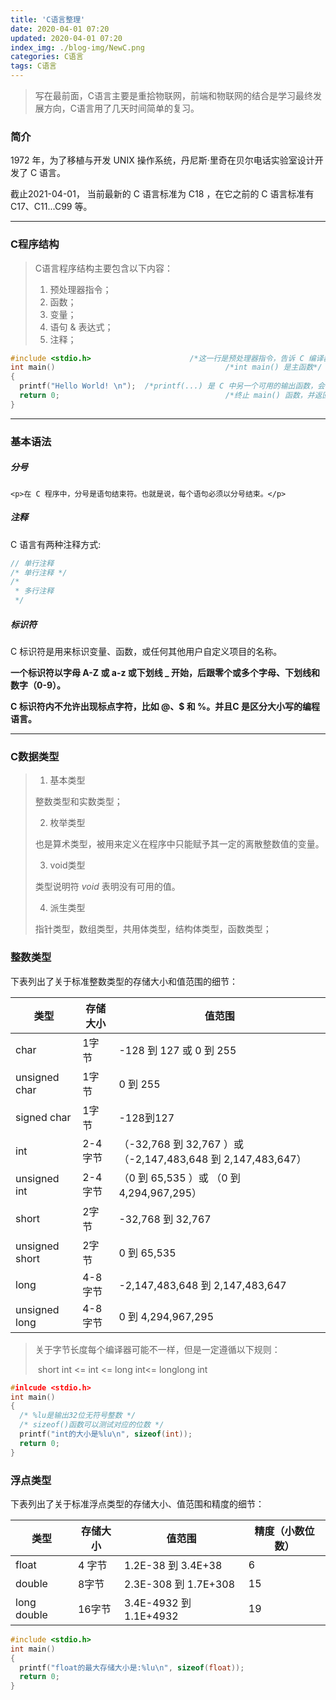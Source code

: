 ```yaml
---
title: 'C语言整理'
date: 2020-04-01 07:20
updated: 2020-04-01 07:20
index_img: ./blog-img/NewC.png
categories: C语言
tags: C语言
---
```


>写在最前面，C语言主要是重拾物联网，前端和物联网的结合是学习最终发展方向，C语言用了几天时间简单的复习。

### 简介

<p>1972 年，为了移植与开发 UNIX 操作系统，丹尼斯·里奇在贝尔电话实验室设计开发了 C 语言。</p>

<p>截止2021-04-01， 当前最新的 C 语言标准为 C18 ，在它之前的 C 语言标准有 C17、C11...C99 等。</p>

<hr/>

### C程序结构

>C语言程序结构主要包含以下内容：
>
>	1.	预处理器指令；
> 	2.	函数；
> 	3.	变量；
> 	4.	语句 & 表达式；
> 	5.	注释；

```c
#include <stdio.h>  					/*这一行是预处理器指令，告诉 C 编译器在实际编译之前要包含 stdio.h 文件*/
int main() 										/*int main() 是主函数*/
{
  printf("Hello World! \n");  /*printf(...) 是 C 中另一个可用的输出函数，会在屏幕上显示消息 "Hello, World!"*/
  return 0;										/*终止 main() 函数，并返回值 0。*/
}
```

<hr/>

### 基本语法

##### 分号

	<p>在 C 程序中，分号是语句结束符。也就是说，每个语句必须以分号结束。</p>

##### 注释

<p>C 语言有两种注释方式:</p>

```c
// 单行注释
/* 单行注释 */
/*
 * 多行注释
 */
```

##### 标识符

<p>C 标识符是用来标识变量、函数，或任何其他用户自定义项目的名称。</p>

<strong>一个标识符以字母 A-Z 或 a-z 或下划线 _ 开始，后跟零个或多个字母、下划线和数字（0-9）。</strong>

<strong>C 标识符内不允许出现标点字符，比如 @、$ 和 %。并且C 是**区分大小写**的编程语言。</strong>

<hr/>

### C数据类型

>1. 基本类型
>
>   整数类型和实数类型；
>
>2. 枚举类型
>
>   也是算术类型，被用来定义在程序中只能赋予其一定的离散整数值的变量。
>
>3. void类型
>
>   类型说明符 *void* 表明没有可用的值。
>
>4. 派生类型
>
>   指针类型，数组类型，共用体类型，结构体类型，函数类型；

### 整数类型

<p>下表列出了关于标准整数类型的存储大小和值范围的细节：</p>

| 类型           | 存储大小 | 值范围                                                       |
| -------------- | -------- | ------------------------------------------------------------ |
| char           | 1字节    | -128 到 127 或 0 到 255                                      |
| unsigned char  | 1字节    | 0 到 255                                                     |
| signed char    | 1字节    | -128到127                                                    |
| int            | 2-4字节  | （-32,768 到 32,767 ）或 （-2,147,483,648 到 2,147,483,647） |
| unsigned int   | 2-4字节  | （0 到 65,535 ）或 （0 到 4,294,967,295）                    |
| short          | 2字节    | -32,768 到 32,767                                            |
| unsigned short | 2字节    | 0 到 65,535                                                  |
| long           | 4-8字节  | -2,147,483,648 到 2,147,483,647                              |
| unsigned long  | 4-8字节  | 0 到 4,294,967,295                                           |

>关于字节长度每个编译器可能不一样，但是一定遵循以下规则：
>
>​	short int <= int <= long  int<= longlong int

```c
#inlcude <stdio.h>
int main()
{
  /* %lu是输出32位无符号整数 */
  /* sizeof()函数可以测试对应的位数 */
  printf("int的大小是%lu\n", sizeof(int));
  return 0;
}
```

### 浮点类型

<p>下表列出了关于标准浮点类型的存储大小、值范围和精度的细节：</p>

| 类型        | 存储大小 | 值范围                 | 精度（小数位数） |
| ----------- | -------- | ---------------------- | ---------------- |
| float       | 4 字节   | 1.2E-38 到 3.4E+38     | 6                |
| double      | 8字节    | 2.3E-308 到 1.7E+308   | 15               |
| long double | 16字节   | 3.4E-4932 到 1.1E+4932 | 19               |

```c
#include <stdio.h>
int main()
{
  printf("float的最大存储大小是:%lu\n", sizeof(float));
  return 0;
}
```

